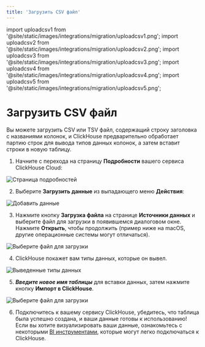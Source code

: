 ```yaml
---
title: 'Загрузить CSV файл'
---
```


import uploadcsv1 from '@site/static/images/integrations/migration/uploadcsv1.png';
import uploadcsv2 from '@site/static/images/integrations/migration/uploadcsv2.png';
import uploadcsv3 from '@site/static/images/integrations/migration/uploadcsv3.png';
import uploadcsv4 from '@site/static/images/integrations/migration/uploadcsv4.png';
import uploadcsv5 from '@site/static/images/integrations/migration/uploadcsv5.png';


# Загрузить CSV файл

Вы можете загрузить CSV или TSV файл, содержащий строку заголовка с названиями колонок, и ClickHouse предварительно обработает партию 
строк для вывода типов данных колонок, а затем вставит строки в новую таблицу.

1. Начните с перехода на страницу **Подробности** вашего сервиса ClickHouse Cloud:

<img src={uploadcsv1} class="image" alt="Страница подробностей" />

2. Выберите **Загрузить данные** из выпадающего меню **Действия**:

<img src={uploadcsv2} class="image" alt="Добавить данные" />

3. Нажмите кнопку **Загрузка файла** на странице **Источники данных** и выберите файл для загрузки в появившемся диалоговом окне. Нажмите **Открыть**, чтобы продолжить (пример ниже на macOS, другие операционные системы могут отличаться).

<img src={uploadcsv3} class="image" alt="Выберите файл для загрузки" />

4. ClickHouse покажет вам типы данных, которые он вывел.

<img src={uploadcsv4} class="image" alt="Выведенные типы данных" />

5. ***Введите новое имя таблицы*** для вставки данных, затем нажмите кнопку **Импорт в ClickHouse**.

<img src={uploadcsv5} class="image" alt="Выберите файл для загрузки" />

6. Подключитесь к вашему сервису ClickHouse, убедитесь, что таблица была успешно создана, и ваши данные готовы к использованию! Если вы хотите визуализировать ваши данные, ознакомьтесь с некоторыми [BI инструментами](../data-visualization/index.md), которые могут легко подключаться к ClickHouse.

